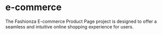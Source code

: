 # e-commerce
The Fashionza E-commerce Product Page project is designed to offer a seamless and intuitive online shopping experience for users. 
